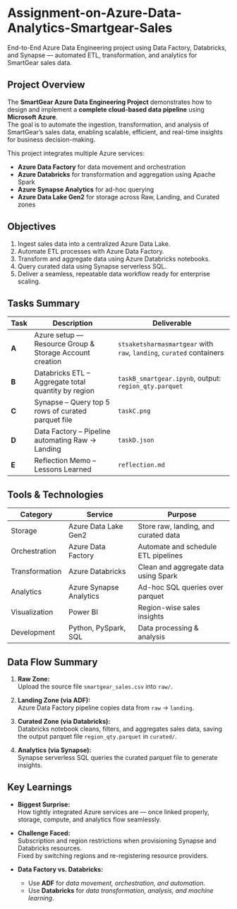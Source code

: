 # Assignment-on-Azure-Data-Analytics-Smartgear-Sales
End-to-End Azure Data Engineering project using Data Factory, Databricks, and Synapse — automated ETL, transformation, and analytics for SmartGear sales data.

## Project Overview
The **SmartGear Azure Data Engineering Project** demonstrates how to design and implement a **complete cloud-based data pipeline** using **Microsoft Azure**.  
The goal is to automate the ingestion, transformation, and analysis of SmartGear’s sales data, enabling scalable, efficient, and real-time insights for business decision-making.

This project integrates multiple Azure services:
- **Azure Data Factory** for data movement and orchestration  
- **Azure Databricks** for transformation and aggregation using Apache Spark  
- **Azure Synapse Analytics** for ad-hoc querying  
- **Azure Data Lake Gen2** for storage across Raw, Landing, and Curated zones  

## Objectives
1. Ingest sales data into a centralized Azure Data Lake.  
2. Automate ETL processes with Azure Data Factory.  
3. Transform and aggregate data using Azure Databricks notebooks.  
4. Query curated data using Synapse serverless SQL.  
5. Deliver a seamless, repeatable data workflow ready for enterprise scaling.


## Tasks Summary

| Task | Description | Deliverable |
|------|--------------|-------------|
| **A** | Azure setup — Resource Group & Storage Account creation | `stsaketsharmasmartgear` with `raw`, `landing`, `curated` containers |
| **B** | Databricks ETL – Aggregate total quantity by region | `taskB_smartgear.ipynb`, output: `region_qty.parquet` |
| **C** | Synapse – Query top 5 rows of curated parquet file | `taskC.png` |
| **D** | Data Factory – Pipeline automating Raw → Landing | `taskD.json` |
| **E** | Reflection Memo – Lessons Learned | `reflection.md` |


## Tools & Technologies

| Category | Service | Purpose |
|-----------|----------|----------|
| Storage | Azure Data Lake Gen2 | Store raw, landing, and curated data |
| Orchestration | Azure Data Factory | Automate and schedule ETL pipelines |
| Transformation | Azure Databricks | Clean and aggregate data using Spark |
| Analytics | Azure Synapse Analytics | Ad-hoc SQL queries over parquet |
| Visualization | Power BI | Region-wise sales insights |
| Development | Python, PySpark, SQL | Data processing & analysis |


## Data Flow Summary

1. **Raw Zone:**  
   Upload the source file `smartgear_sales.csv` into `raw/`.

2. **Landing Zone (via ADF):**  
   Azure Data Factory pipeline copies data from `raw` → `landing`.

3. **Curated Zone (via Databricks):**  
   Databricks notebook cleans, filters, and aggregates sales data, saving the output parquet file `region_qty.parquet` in `curated/`.

4. **Analytics (via Synapse):**  
   Synapse serverless SQL queries the curated parquet file to generate insights.


## Key Learnings

- **Biggest Surprise:**  
  How tightly integrated Azure services are — once linked properly, storage, compute, and analytics flow seamlessly.

- **Challenge Faced:**  
  Subscription and region restrictions when provisioning Synapse and Databricks resources.  
  Fixed by switching regions and re-registering resource providers.

- **Data Factory vs. Databricks:**  
  - Use **ADF** for *data movement, orchestration, and automation*.  
  - Use **Databricks** for *data transformation, analysis, and machine learning*.



